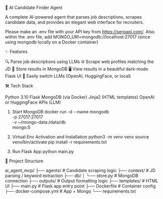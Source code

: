 🧠 AI Candidate Finder Agent

A complete AI-powered agent that parses job descriptions, scrapes candidate data, and provides an elegant web interface for recruiters.

Please make an .env file with your API key from https://serpapi.com/. Also within the .env file, add MONGO_URI=mongodb://localhost:27017 (since using mongodb locally on a Docker container)

✨ Features

🔍 Parse job descriptions using LLMs
🌐 Scrape web profiles matching the JD
💾 Store results in MongoDB
🖥️ View results in a beautiful dark-mode Flask UI
🧠 Easily switch LLMs (OpenAI, HuggingFace, or local)


🛠 Tech Stack

Python 3.10
Flask
MongoDB (via Docker)
Jinja2 (HTML templates)
OpenAI or HuggingFace APIs (LLM)

1. Start MongoDB
docker run -d --name mongodb \
  -p 27017:27017 \
  -v ~/mongo-data:/data/db \
  mongo:5

2. Virtual Env Activation and Installation
python3 -m venv venv
source venv/bin/activate
pip install -r requirements.txt

3. Run Flask App
python main.py


📂 Project Structure

ai_agent_mcp/
├── agents/                # Candidate scraping logic
├── context/               # JD parsing / keyword extraction
├── db/
│   └── store.py           # MongoDB connection
├── outputs/               # Output formatting logic
├── templates/             # HTML UI
├── main.py                # Flask app entry point
├── Dockerfile             # Container config
├── docker-compose.yml     # App + Mongo
└── requirements.txt
